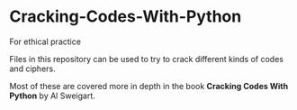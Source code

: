 # Cracking-Codes-With-Python
For ethical practice

Files in this repository can be used to try to crack different kinds of codes and ciphers. 

Most of these are covered more in depth in the book __Cracking Codes With Python__ by Al Sweigart.
